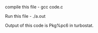 compile this file - gcc code.c

Run this file - ./a.out

Output of this code is Pkg%pc6 in turbostat.
